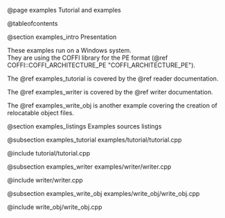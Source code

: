 @page examples Tutorial and examples

@tableofcontents

@section examples_intro Presentation

These examples run on a Windows system.
<br>They are using the COFFI library for the PE format (@ref COFFI::COFFI_ARCHITECTURE_PE "COFFI_ARCHITECTURE_PE").

The @ref examples_tutorial is covered by the @ref reader documentation.

The @ref examples_writer is covered by the @ref writer documentation.

The @ref examples_write_obj is another example covering the creation of relocatable object files.



@section examples_listings Examples sources listings

@subsection examples_tutorial examples/tutorial/tutorial.cpp

@include tutorial/tutorial.cpp

@subsection examples_writer examples/writer/writer.cpp

@include writer/writer.cpp

@subsection examples_write_obj examples/write_obj/write_obj.cpp

@include write_obj/write_obj.cpp
